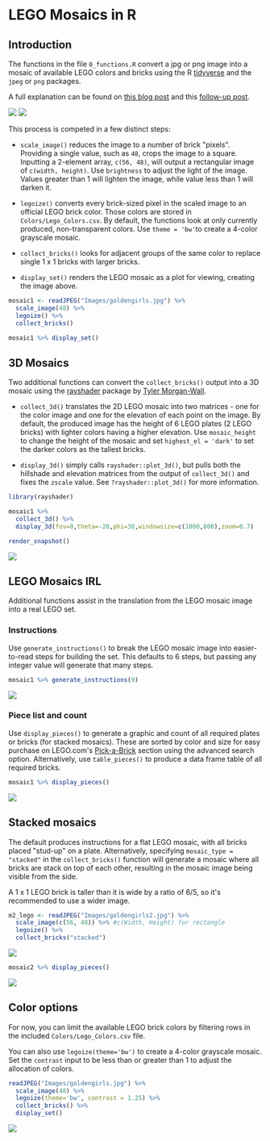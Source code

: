 LEGO Mosaics in R
================

Introduction
------------

The functions in the file `0_functions.R` convert a jpg or png image into a mosaic of available LEGO colors and bricks using the R [tidyverse](https://www.tidyverse.org/) and the `jpeg` or `png` packages.

A full explanation can be found on [this blog post](http://www.ryantimpe.com/2018/04/23/lego-mosaic1/) and this [follow-up post](http://www.ryantimpe.com/2018/05/07/lego-mosaic2/).

![](README_files/figure-markdown_github/m1_orig-1.png) ![](README_files/figure-markdown_github/m1_set-1.png)

This process is competed in a few distinct steps:

-   `scale_image()` reduces the image to a number of brick "pixels". Providing a single value, such as `48`, crops the image to a square. Inputting a 2-element array, `c(56, 48)`, will output a rectangular image of `c(width, height)`. Use `brightness` to adjust the light of the image. Values greater than 1 will lighten the image, while value less than 1 will darken it.

-   `legoize()` converts every brick-sized pixel in the scaled image to an official LEGO brick color. Those colors are stored in `Colors/Lego_Colors.csv`. By default, the functions look at only currently produced, non-transparent colors. Use `theme = 'bw'`to create a 4-color grayscale mosaic.

-   `collect_bricks()` looks for adjacent groups of the same color to replace single 1 x 1 bricks with larger bricks.

-   `display_set()` renders the LEGO mosaic as a plot for viewing, creating the image above.

``` r
mosaic1 <- readJPEG("Images/goldengirls.jpg") %>% 
  scale_image(48) %>%
  legoize() %>% 
  collect_bricks() 

mosaic1 %>% display_set()
```

3D Mosaics
----------

Two additional functions can convert the `collect_bricks()` output into a 3D mosaic using the [rayshader](https://github.com/tylermorganwall/rayshader) package by [Tyler Morgan-Wall](https://twitter.com/tylermorganwall).

-   `collect_3d()` translates the 2D LEGO mosaic into two matrices - one for the color image and one for the elevation of each point on the image. By default, the produced image has the height of 6 LEGO plates (2 LEGO bricks) with lighter colors having a higher elevation. Use `mosaic_height` to change the height of the mosaic and set `highest_el = 'dark'` to set the darker colors as the tallest bricks.

-   `display_3d()` simply calls `rayshader::plot_3d()`, but pulls both the hillshade and elevation matrices from the output of `collect_3d()` and fixes the `zscale` value. See `?rayshader::plot_3d()` for more information.

``` r
library(rayshader)

mosaic1 %>% 
  collect_3d() %>% 
  display_3d(fov=0,theta=-20,phi=30,windowsize=c(1000,800),zoom=0.7)

render_snapshot()
```

![](README_files/figure-markdown_github/m1_3d-1.png)

LEGO Mosaics IRL
----------------

Additional functions assist in the translation from the LEGO mosaic image into a real LEGO set.

### Instructions

Use `generate_instructions()` to break the LEGO mosaic image into easier-to-read steps for building the set. This defaults to 6 steps, but passing any integer value will generate that many steps.

``` r
mosaic1 %>% generate_instructions(9)
```

![](README_files/figure-markdown_github/m1_instructions-1.png)

### Piece list and count

Use `display_pieces()` to generate a graphic and count of all required plates or bricks (for stacked mosaics). These are sorted by color and size for easy purchase on LEGO.com's [Pick-a-Brick](https://shop.lego.com/en-US/Pick-a-Brick) section using the advanced search option. Alternatively, use `table_pieces()` to produce a data frame table of all required bricks.

``` r
mosaic1 %>% display_pieces()
```

![](README_files/figure-markdown_github/m1_pieces-1.png)

Stacked mosaics
---------------

The default produces instructions for a flat LEGO mosaic, with all bricks placed "stud-up" on a plate. Alternatively, specifying `mosaic_type = "stacked"` in the `collect_bricks()` function will generate a mosaic where all bricks are stack on top of each other, resulting in the mosaic image being visible from the side.

A 1 x 1 LEGO brick is taller than it is wide by a ratio of 6/5, so it's recommended to use a wider image.

``` r
m2_lego <- readJPEG("Images/goldengirls2.jpg") %>% 
  scale_image(c(56, 48)) %>% #c(Width, Height) for rectangle
  legoize() %>% 
  collect_bricks("stacked") 
```

![](README_files/figure-markdown_github/m2_set-1.png)

``` r
mosaic2 %>% display_pieces()
```

![](README_files/figure-markdown_github/m2_pieces-1.png)

Color options
-------------

For now, you can limit the available LEGO brick colors by filtering rows in the included `Colors/Lego_Colors.csv` file.

You can also use `legoize(theme='bw')` to create a 4-color grayscale mosaic. Set the `contrast` input to be less than or greater than 1 to adjust the allocation of colors.

``` r
readJPEG("Images/goldengirls.jpg") %>% 
  scale_image(48) %>%
  legoize(theme='bw', contrast = 1.25) %>% 
  collect_bricks() %>% 
  display_set()
```

![](README_files/figure-markdown_github/m1_bw-1.png)
